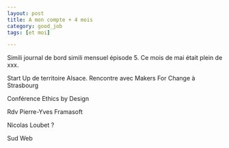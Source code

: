```yaml
---
layout: post
title: A mon compte + 4 mois
category: good_job
tags: [et moi]

---
```


Simili journal de bord simili mensuel épisode 5. Ce mois de mai était plein de xxx.

<!--more-->

Start Up de territoire Alsace.
Rencontre avec Makers For Change à Strasbourg


Conférence Ethics by Design

Rdv Pierre-Yves Framasoft

Nicolas Loubet ?

Sud Web
